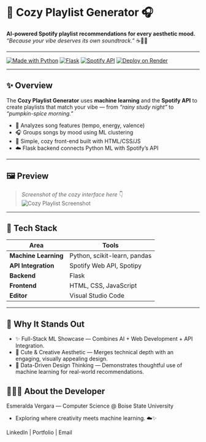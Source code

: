 # 🌙 Cozy Playlist Generator 🎧  
**AI-powered Spotify playlist recommendations for every aesthetic mood.**  
*“Because your vibe deserves its own soundtrack.”* ☕🍂💖  

---

[![Made with Python](https://img.shields.io/badge/Made%20with-Python-blue?logo=python)](https://www.python.org/)
[![Flask](https://img.shields.io/badge/Backend-Flask-green?logo=flask)](https://flask.palletsprojects.com/)
[![Spotify API](https://img.shields.io/badge/API-Spotify-1DB954?logo=spotify)](https://developer.spotify.com/)
[![Deploy on Render](https://img.shields.io/badge/Deploy-Render-46E3B7?logo=render)](https://render.com/)

---

## ✨ Overview  
The **Cozy Playlist Generator** uses **machine learning** and the **Spotify API** to create playlists that match your vibe — from *“rainy study night”* to *“pumpkin-spice morning.”*

- 🧠 Analyzes song features (tempo, energy, valence)  
- 🎧 Groups songs by mood using ML clustering  
- 🌸 Simple, cozy front-end built with HTML/CSS/JS  
- ☁️ Flask backend connects Python ML with Spotify’s API  

---

## 🖼️ Preview  
> *Screenshot of the cozy interface here* 👇  
![Cozy Playlist Screenshot](images/preview.png)

---

## 🧰 Tech Stack  

| Area | Tools |
|------|-------|
| **Machine Learning** | Python, scikit-learn, pandas |
| **API Integration** | Spotify Web API, Spotipy |
| **Backend** | Flask |
| **Frontend** | HTML, CSS, JavaScript |
| **Editor** | Visual Studio Code |

---

## 💖 Why It Stands Out
- ✨ Full-Stack ML Showcase — Combines AI + Web Development + API Integration.
- 🎀 Cute & Creative Aesthetic — Merges technical depth with an engaging, visually appealing design.
- 🌷 Data-Driven Design Thinking — Demonstrates thoughtful use of machine learning for real-world recommendations.


## 👩🏻‍💻 About the Developer
Esmeralda Vergara — Computer Science @ Boise State University
- Exploring where creativity meets machine learning. ☁️✨

LinkedIn | Portfolio | Email
